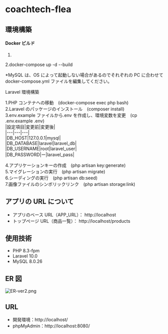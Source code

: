 # coachtech-flea  　

## 環境構築

#### Docker ビルド

1.  
2.docker-compose up -d --build

\*MySQL は、OS によって起動しない場合があるのでそれぞれの PC に合わせて docker-compose.yml ファイルを編集してください。

Laravel 環境構築

1.PHP コンテナへの移動　(docker-compose exec php bash)  
2.Laravel のパッケージのインストール　(composer install)  
3.env.example ファイルから.env を作成し、環境変数を変更　(cp .env.example .env)  
 |設定項目|変更前|変更後|  
 |---|---|---|  
 |DB_HOST|127.0.0.1|mysql|  
 |DB_DATABASE|laravel|laravel_db|  
 |DB_USERNAME|root|laravel_user|  
 |DB_PASSWORD|ー|laravel_pass|

4.アプリケーションキーの作成　(php artisan key:generate)  
5.マイグレーションの実行　(php artisan migrate)  
6.シーディングの実行　(php artisan db:seed)  
7.画像ファイルのシンボリックリンク　(php artisan storage:link)

## アプリの URL について

- アプリのベース URL（APP_URL）： http://localhost
- トップページ URL（商品一覧）： http://localhost/products

## 使用技術

- PHP 8.3-fpm
- Laravel 10.0
- MySQL 8.0.26

## ER 図

![ER-ver2.png](ER-ver2.png)

## URL

- 開発環境：http://localhost/
- phpMyAdmin：http://localhost:8080/
